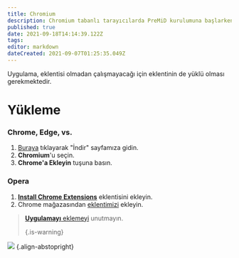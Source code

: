 ```yaml
---
title: Chromium
description: Chromium tabanlı tarayıcılarda PreMiD kurulumuna başlarken
published: true
date: 2021-09-18T14:14:39.122Z
tags:
editor: markdown
dateCreated: 2021-09-07T01:25:35.049Z
---
```


Uygulama, eklentisi olmadan çalışmayacağı için eklentinin de yüklü olması gerekmektedir.

# Yükleme
### Chrome, Edge, vs.
1. [Buraya](https://premid.app/downloads) tıklayarak "İndir" sayfamıza gidin.
2. **Chromium**'u seçin.
3. **Chrome'a Ekleyin** tuşuna basın.

### Opera
1. **[Install Chrome Extensions](https://addons.opera.com/en/extensions/details/install-chrome-extensions/)** eklentisini ekleyin.
2. Chrome mağazasından [eklentimizi](https://premid.app/downloads) ekleyin.

> [**Uygulamayı** eklemeyi](/install) unutmayın. 
> 
> {.is-warning}

![](https://img.icons8.com/color/2x/chrome.png) {.align-abstopright}